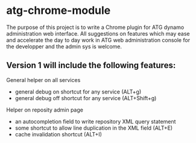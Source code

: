 atg-chrome-module
=================
The purpose of this project is to write a Chrome plugin for ATG dynamo administration web interface. All suggestions on features which may ease
and accelerate the day to day work in ATG web administration console for the developper and the admin sys is welcome.

## Version 1 will include the following features:

General helper on all services

* general debug on shortcut for any service (ALT+g)
* general debug off shortcut for any service (ALT+Shift+g)

Helper on reposity admin page

* an autocompletion field to write repository XML query statement
* some shortcut to allow line duplication in the XML field (ALT+E)
* cache invalidation shortcut (ALT+I)
